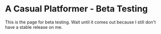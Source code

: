 # A Casual Platformer - Beta Testing
This is the page for beta testing. Wait until it comes out because I still don't have a stable release on me.
